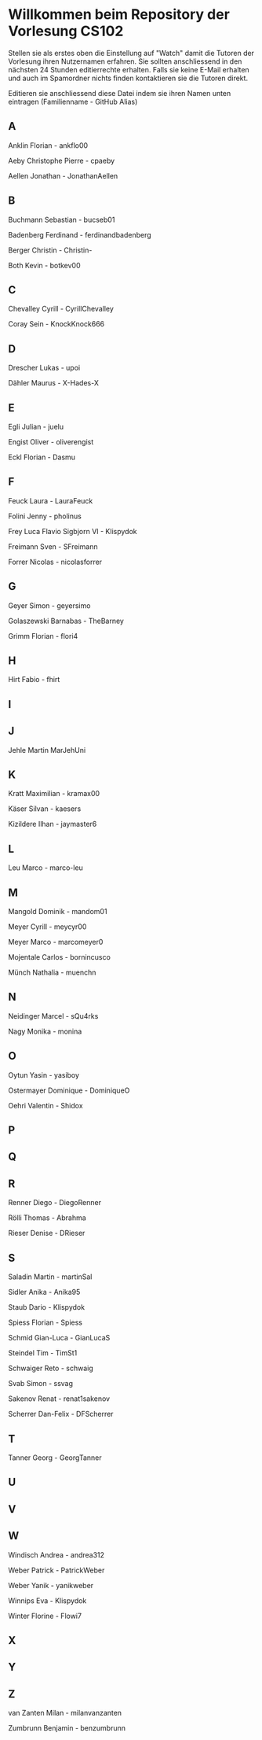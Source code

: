 # Willkommen beim Repository der Vorlesung CS102

Stellen sie als erstes oben die Einstellung auf "Watch" damit die Tutoren der Vorlesung ihren Nutzernamen erfahren. Sie sollten anschliessend in den nächsten 24 Stunden editierrechte erhalten. Falls sie keine E-Mail erhalten und auch im Spamordner nichts finden kontaktieren sie die Tutoren direkt.

Editieren sie anschliessend diese Datei indem sie ihren Namen unten eintragen (Familienname - GitHub Alias)

## A

Anklin Florian - ankflo00

Aeby Christophe Pierre - cpaeby

Aellen Jonathan - JonathanAellen

## B

Buchmann Sebastian - bucseb01

Badenberg Ferdinand - ferdinandbadenberg

Berger Christin - Christin-

Both Kevin - botkev00

## C

Chevalley Cyrill - CyrillChevalley

Coray Sein - KnockKnock666

## D

Drescher Lukas - upoi

Dähler Maurus - X-Hades-X

## E

Egli Julian - juelu

Engist Oliver - oliverengist

Eckl Florian - Dasmu

## F
Feuck Laura - LauraFeuck

Folini Jenny - pholinus

Frey Luca Flavio Sigbjorn VI - Klispydok

Freimann Sven - SFreimann

Forrer Nicolas - nicolasforrer

## G

Geyer Simon - geyersimo

Golaszewski Barnabas - TheBarney

Grimm Florian - flori4

## H

Hirt Fabio - fhirt

## I

## J
Jehle Martin MarJehUni
## K
Kratt Maximilian - kramax00

Käser Silvan - kaesers

Kizildere Ilhan - jaymaster6

## L

Leu Marco - marco-leu

## M

Mangold Dominik - mandom01

Meyer Cyrill - meycyr00

Meyer Marco - marcomeyer0

Mojentale Carlos - bornincusco

Münch Nathalia - muenchn
## N
Neidinger Marcel - sQu4rks
 
Nagy Monika - monina
 
## O

Oytun Yasin - yasiboy

Ostermayer Dominique - DominiqueO

Oehri Valentin - Shidox

## P

## Q

## R
Renner Diego - DiegoRenner

Rölli Thomas - Abrahma

Rieser Denise - DRieser
## S

Saladin Martin - martinSal 

Sidler Anika - Anika95

Staub Dario - Klispydok

Spiess Florian - Spiess

Schmid Gian-Luca - GianLucaS

Steindel Tim - TimSt1

Schwaiger Reto - schwaig

Svab Simon - ssvag

Sakenov Renat - renat1sakenov

Scherrer Dan-Felix - DFScherrer
## T
Tanner Georg - GeorgTanner

## U

## V

## W
Windisch Andrea - andrea312

Weber Patrick - PatrickWeber

Weber Yanik - yanikweber

Winnips Eva - Klispydok

Winter Florine - Flowi7

## X

## Y

## Z
van Zanten Milan - milanvanzanten

Zumbrunn Benjamin - benzumbrunn
